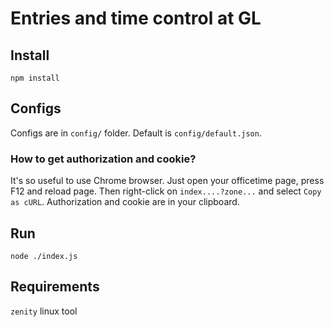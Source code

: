 # Entries and time control at GL


## Install

`npm install`


## Configs

Configs are in `config/` folder. Default is `config/default.json`.


### How to get authorization and cookie?

It's so useful to use Chrome browser. Just open your officetime page, press F12 and reload page. Then right-click on `index....?zone...` and select `Copy as cURL`.
Authorization and cookie are in your clipboard.


## Run
`node ./index.js`


## Requirements
`zenity` linux tool